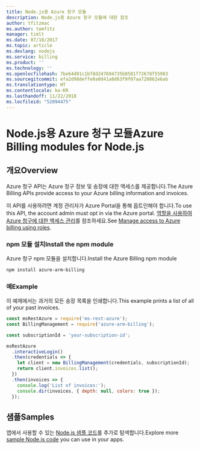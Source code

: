 ```yaml
---
title: Node.js용 Azure 청구 모듈
description: Node.js용 Azure 청구 모듈에 대한 참조
author: tfitzmac
ms.author: tomfitz
manager: timlt
ms.date: 07/18/2017
ms.topic: article
ms.devlang: nodejs
ms.service: billing
ms.product: ''
ms.technology: ''
ms.openlocfilehash: 7be64d01c1bf8d247694735b8581f72678f55983
ms.sourcegitcommit: efa2d98deffe8a0d41a8d63f9f07aa720862e6ab
ms.translationtype: HT
ms.contentlocale: ko-KR
ms.lasthandoff: 11/22/2018
ms.locfileid: "52094475"
---
```

# <a name="azure-billing-modules-for-nodejs"></a><span data-ttu-id="5a27f-103">Node.js용 Azure 청구 모듈</span><span class="sxs-lookup"><span data-stu-id="5a27f-103">Azure Billing modules for Node.js</span></span>

## <a name="overview"></a><span data-ttu-id="5a27f-104">개요</span><span class="sxs-lookup"><span data-stu-id="5a27f-104">Overview</span></span>
<span data-ttu-id="5a27f-105">Azure 청구 API는 Azure 청구 정보 및 송장에 대한 액세스를 제공합니다.</span><span class="sxs-lookup"><span data-stu-id="5a27f-105">The Azure Billing APIs provide access to your Azure billing information and invoices.</span></span>

<span data-ttu-id="5a27f-106">이 API를 사용하려면 계정 관리자가 Azure Portal을 통해 옵트인해야 합니다.</span><span class="sxs-lookup"><span data-stu-id="5a27f-106">To use this API, the account admin must opt in via the Azure portal.</span></span> <span data-ttu-id="5a27f-107">[역할을 사용하여 Azure 청구에 대한 액세스 관리](https://docs.microsoft.com/azure/billing/billing-manage-access)를 참조하세요.</span><span class="sxs-lookup"><span data-stu-id="5a27f-107">See [Manage access to Azure billing using roles](https://docs.microsoft.com/azure/billing/billing-manage-access).</span></span>

### <a name="install-the-npm-module"></a><span data-ttu-id="5a27f-108">npm 모듈 설치</span><span class="sxs-lookup"><span data-stu-id="5a27f-108">Install the npm module</span></span> 

<span data-ttu-id="5a27f-109">Azure 청구 npm 모듈을 설치합니다.</span><span class="sxs-lookup"><span data-stu-id="5a27f-109">Install the Azure Billing npm module</span></span> 

```bash
npm install azure-arm-billing
```
### <a name="example"></a><span data-ttu-id="5a27f-110">예</span><span class="sxs-lookup"><span data-stu-id="5a27f-110">Example</span></span> 
 
<span data-ttu-id="5a27f-111">이 예제에서는 과거의 모든 송장 목록을 인쇄합니다.</span><span class="sxs-lookup"><span data-stu-id="5a27f-111">This example prints a list of all of your past invoices.</span></span>
 
```javascript 
const msRestAzure = require('ms-rest-azure');
const BillingManagement = require('azure-arm-billing');

const subscriptionId = 'your-subscription-id';

msRestAzure
  .interactiveLogin()
  .then(credentials => {
    let client = new BillingManagement(credentials, subscriptionId);
    return client.invoices.list();
  })
  .then(invoices => {
    console.log('List of invoices:');
    console.dir(invoices, { depth: null, colors: true });
  });
``` 


## <a name="samples"></a><span data-ttu-id="5a27f-112">샘플</span><span class="sxs-lookup"><span data-stu-id="5a27f-112">Samples</span></span>

<span data-ttu-id="5a27f-113">앱에서 사용할 수 있는 [Node.js 샘플 코드](https://azure.microsoft.com/resources/samples/?platform=nodejs)를 추가로 탐색합니다.</span><span class="sxs-lookup"><span data-stu-id="5a27f-113">Explore more [sample Node.js code](https://azure.microsoft.com/resources/samples/?platform=nodejs) you can use in your apps.</span></span>
